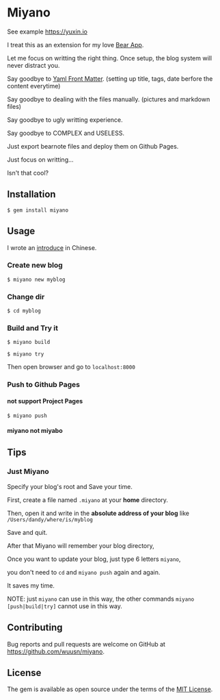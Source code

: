 # Miyano

See example https://yuxin.io

I treat this as an extension for my love [Bear App](http://www.bear-writer.com).

Let me focus on writting the right thing. Once setup, the blog system will never distract you.

Say goodbye to [Yaml Front Matter](https://jekyllrb.com/docs/frontmatter/). (setting up title, tags, date berfore the content everytime)

Say goodbye to dealing with the files manually. (pictures and markdown files)

Say goodbye to ugly writting experience.

Say goodbye to COMPLEX and USELESS.

Just export bearnote files and deploy them on Github Pages.

Just focus on writting...

Isn't that cool?

## Installation

    $ gem install miyano

## Usage

I wrote an [introduce](https://yuxin.io/introduce_miyano/) in Chinese.

### Create new blog

    $ miyano new myblog

### Change dir

    $ cd myblog

### Build and Try it

    $ miyano build 

    $ miyano try
    
Then open browser and go to `localhost:8000`

### Push to Github Pages

#### not support Project Pages

    $ miyano push
    
#### miyano not miyabo

## Tips

### Just Miyano

Specify your blog's root and Save your time.

First, create a file named `.miyano` at your **home** directory.

Then, open it and write in the **absolute address of your blog** like `/Users/dandy/where/is/myblog`

Save and quit.

After that Miyano will remember your blog directory,

Once you want to update your blog, just type 6 letters `miyano`,

you don't need to `cd` and `miyano push` again and again.

It saves my time.

NOTE: just `miyano` can use in this way, the other commands `miyano [push|build|try]` cannot use in this way.

## Contributing

Bug reports and pull requests are welcome on GitHub at https://github.com/wuusn/miyano.

## License

The gem is available as open source under the terms of the [MIT License](https://opensource.org/licenses/MIT).
